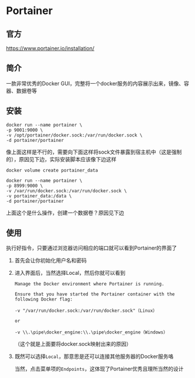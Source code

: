 # Portainer

## 官方

https://www.portainer.io/installation/

## 简介

一款非常优秀的Docker GUI，完整将一个docker服务的内容展示出来，镜像、容器、数据卷等

## 安装

```docker command
docker run --name portainer \
-p 9001:9000 \
-v /opt/portainer/docker.sock:/var/run/docker.sock \
-d portainer/portainer
```

像上面这样是不行的，需要向下面这样将sock文件暴露到宿主机中（这是强制的），原因见下边，实际安装脚本应该像下边这样

```
docker volume create portainer_data
```

```
docker run --name portainer \
-p 8999:9000 \
-v /var/run/docker.sock:/var/run/docker.sock \
-v portainer_data:/data \
-d portainer/portainer
```

上面这个是什么操作，创建一个数据卷？原因见下边

## 使用

执行好指令，只要通过浏览器访问相应的端口就可以看到Portainer的界面了

1. 首先会让你初始化用户名和密码

2. 进入界面后，当然选择Local，然后你就可以看到

   ```
   Manage the Docker environment where Portainer is running.
   
   Ensure that you have started the Portainer container with the following Docker flag:
   
   -v "/var/run/docker.sock:/var/run/docker.sock"（Linux）
   
   or
   
   -v \\.\pipe\docker_engine:\\.\pipe\docker_engine（Windows）
   ```

   （这个就是上面要将docker.sock映射出来的原因）

3. 既然可以选择`Local`，那意思是还可以连接其他服务器的Docker服务咯

   当然，点击菜单项的`Endpoints`，这体现了Portainer优秀且理所当然的设计

